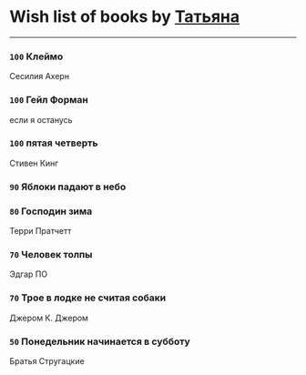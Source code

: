 # Wish list of books by [Татьяна](http://vk.com/id73529875)
---

### `100` Клеймо
Сесилия Ахерн

### `100` Гейл Форман
если я останусь

### `100` пятая четверть
Стивен Кинг

### `90` Яблоки падают в небо

### `80` Господин зима
Терри Пратчетт

### `70` Человек толпы
Эдгар ПО

### `70` Трое в лодке не считая собаки
Джером К. Джером

### `50` Понедельник начинается в субботу
Братья Стругацкие

